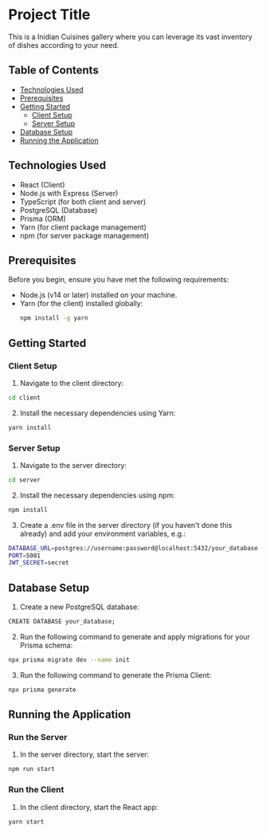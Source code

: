 # Project Title

This is a Inidian Cuisines gallery where you can leverage its vast inventory of dishes according to your need.

## Table of Contents

- [Technologies Used](#technologies-used)
- [Prerequisites](#prerequisites)
- [Getting Started](#getting-started)
  - [Client Setup](#client-setup)
  - [Server Setup](#server-setup)
- [Database Setup](#database-setup)
- [Running the Application](#running-the-application)

## Technologies Used

- React (Client)
- Node.js with Express (Server)
- TypeScript (for both client and server)
- PostgreSQL (Database)
- Prisma (ORM)
- Yarn (for client package management)
- npm (for server package management)

## Prerequisites

Before you begin, ensure you have met the following requirements:

- Node.js (v14 or later) installed on your machine.
- Yarn (for the client) installed globally:
  ```sh
  npm install -g yarn
  ```

## Getting Started  

### Client Setup
1. Navigate to the client directory:
```sh
cd client
```
2. Install the necessary dependencies using Yarn:
```sh
yarn install
```

### Server Setup
1. Navigate to the server directory:
```sh
cd server
```
2. Install the necessary dependencies using npm:
```sh
npm install
```
3. Create a .env file in the server directory (if you haven't done this already) and add your environment variables, e.g.:
```sh
DATABASE_URL=postgres://username:password@localhost:5432/your_database
PORT=5001
JWT_SECRET=secret
```

## Database Setup

1. Create a new PostgreSQL database:
```sh
CREATE DATABASE your_database;
```

2. Run the following command to generate and apply migrations for your Prisma schema:
```sh
npx prisma migrate dev --name init
```

3. Run the following command to generate the Prisma Client:
```sh
npx prisma generate
```

## Running the Application

### Run the Server
1. In the server directory, start the server:
```sh
npm run start
```

### Run the Client
1. In the client directory, start the React app:
```sh
yarn start
```
